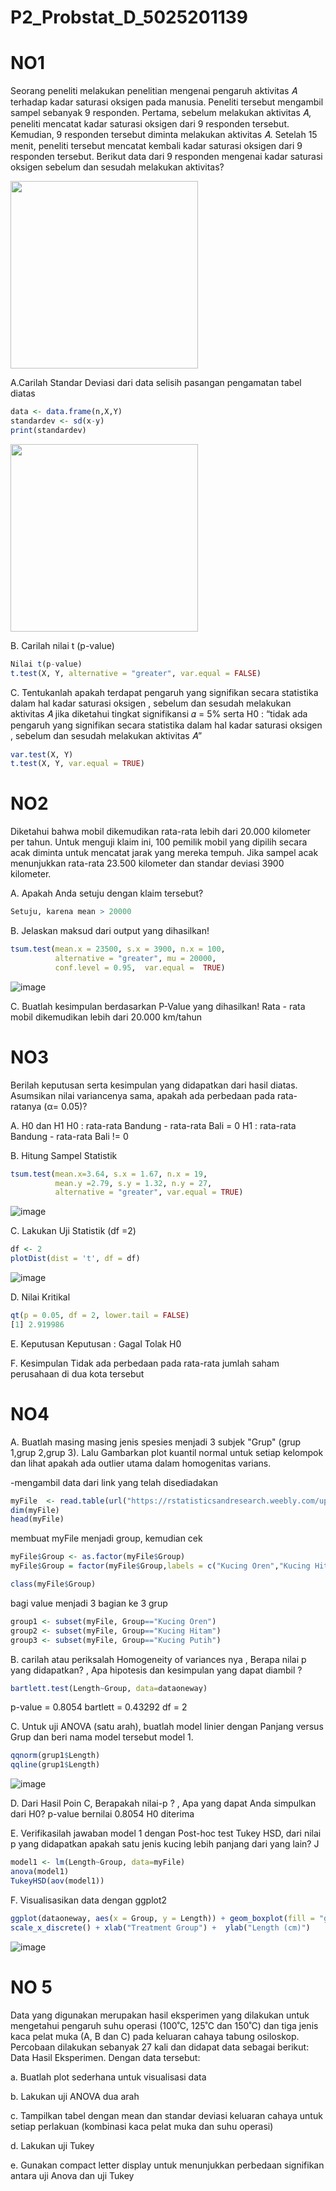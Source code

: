 # P2_Probstat_D_5025201139
# NO1
Seorang peneliti melakukan penelitian mengenai pengaruh aktivitas 𝐴 terhadap kadar saturasi oksigen pada manusia. Peneliti tersebut mengambil sampel sebanyak 9 responden. Pertama, sebelum melakukan aktivitas 𝐴, peneliti mencatat kadar saturasi oksigen dari 9 responden tersebut. Kemudian, 9 responden tersebut diminta melakukan aktivitas 𝐴. Setelah 15 menit, peneliti tersebut mencatat kembali kadar saturasi oksigen dari 9 responden tersebut. Berikut data dari 9 responden mengenai kadar saturasi oksigen sebelum dan sesudah melakukan aktivitas?

<img src= https://user-images.githubusercontent.com/74358409/170874495-dce7b56d-bfe2-4507-b6e7-c946d9aa02e7.png width="300">


A.Carilah Standar Deviasi dari data selisih pasangan pengamatan tabel diatas
```R 
data <- data.frame(n,X,Y)
standardev <- sd(x-y)
print(standardev)
```

<img src= https://user-images.githubusercontent.com/74358409/170875750-b03c9f6d-88ee-4c06-8a80-e3239504ccf7.png width="300" >

B. Carilah nilai t (p-value)
```R 
Nilai t(p-value)
t.test(X, Y, alternative = "greater", var.equal = FALSE)
```

C. Tentukanlah apakah terdapat pengaruh yang signifikan secara statistika dalam hal kadar saturasi oksigen , sebelum dan sesudah melakukan aktivitas 𝐴 jika diketahui tingkat signifikansi 𝛼 = 5% serta H0 : “tidak ada pengaruh yang signifikan secara statistika dalam hal kadar saturasi oksigen , sebelum dan sesudah melakukan aktivitas 𝐴”

```R
var.test(X, Y)
t.test(X, Y, var.equal = TRUE)
```
# NO2
Diketahui bahwa mobil dikemudikan rata-rata lebih dari 20.000 kilometer per tahun. Untuk menguji klaim ini, 100 pemilik mobil yang dipilih secara acak diminta untuk mencatat jarak yang mereka tempuh. Jika sampel acak menunjukkan rata-rata 23.500 kilometer dan standar deviasi 3900 kilometer.

A. Apakah Anda setuju dengan klaim tersebut?
```R
Setuju, karena mean > 20000
```

B. Jelaskan maksud dari output yang dihasilkan!
```R
tsum.test(mean.x = 23500, s.x = 3900, n.x = 100,
          alternative = "greater", mu = 20000,
          conf.level = 0.95,  var.equal =  TRUE)
```
![image](https://user-images.githubusercontent.com/74358409/174033128-68377f30-d47f-4584-baf8-990b9a32a60e.png)

C. Buatlah kesimpulan berdasarkan P-Value yang dihasilkan!
Rata - rata mobil dikemudikan lebih dari 20.000 km/tahun

# NO3
Berilah keputusan serta kesimpulan yang didapatkan dari hasil diatas. Asumsikan nilai variancenya sama, apakah ada perbedaan pada rata-ratanya (α= 0.05)?

A. H0 dan H1
H0 : rata-rata Bandung - rata-rata Bali = 0
H1 : rata-rata Bandung - rata-rata Bali != 0

B. Hitung Sampel Statistik
```R
tsum.test(mean.x=3.64, s.x = 1.67, n.x = 19, 
          mean.y =2.79, s.y = 1.32, n.y = 27, 
          alternative = "greater", var.equal = TRUE)
```
![image](https://user-images.githubusercontent.com/74358409/174040188-22f0a090-3adb-4715-a73a-e14b7eecce1f.png)

C. Lakukan Uji Statistik (df =2)
```R
df <- 2
plotDist(dist = 't', df = df)
```
![image](https://user-images.githubusercontent.com/74358409/174039993-2e946461-4813-4b46-a8a8-0fd952b4f11a.png)

D. Nilai Kritikal
```R
qt(p = 0.05, df = 2, lower.tail = FALSE)
[1] 2.919986
```

E. Keputusan
Keputusan : Gagal Tolak H0

F. Kesimpulan
Tidak ada perbedaan pada rata-rata jumlah saham perusahaan di dua kota tersebut

# NO4
A. Buatlah masing masing jenis spesies menjadi 3 subjek "Grup" (grup 1,grup 2,grup 3). Lalu Gambarkan plot kuantil normal untuk setiap kelompok dan lihat apakah ada outlier utama dalam homogenitas varians.
  
  -mengambil data dari link yang telah disediadakan
```R
myFile  <- read.table(url("https://rstatisticsandresearch.weebly.com/uploads/1/0/2/6/1026585/onewayanova.txt")) 
dim(myFile)
head(myFile)
```

membuat myFile menjadi group, kemudian cek
```R
myFile$Group <- as.factor(myFile$Group)
myFile$Group = factor(myFile$Group,labels = c("Kucing Oren","Kucing Hitam","Kucing Putih"))
```
```R
class(myFile$Group)
```

bagi value menjadi 3 bagian ke 3 grup
```R
group1 <- subset(myFile, Group=="Kucing Oren")
group2 <- subset(myFile, Group=="Kucing Hitam")
group3 <- subset(myFile, Group=="Kucing Putih")
```

B. carilah atau periksalah Homogeneity of variances nya , Berapa nilai p yang didapatkan? , Apa hipotesis dan kesimpulan yang dapat diambil ?
```R
bartlett.test(Length~Group, data=dataoneway)
```
p-value = 0.8054
bartlett = 0.43292
df = 2

C. Untuk uji ANOVA (satu arah), buatlah model linier dengan Panjang versus Grup dan beri nama model tersebut model 1.
```R
qqnorm(grup1$Length)
qqline(grup1$Length)
```
![image](https://user-images.githubusercontent.com/74358409/174058104-49f18b51-389e-49fc-9c8e-20c57bac2477.png)

D. Dari Hasil Poin C, Berapakah nilai-p ? , Apa yang dapat Anda simpulkan dari H0?
p-value bernilai 0.8054
H0 diterima

E. Verifikasilah jawaban model 1 dengan Post-hoc test Tukey HSD, dari nilai p yang didapatkan apakah satu jenis kucing lebih panjang dari yang lain? J
```R
model1 <- lm(Length~Group, data=myFile)
anova(model1)
TukeyHSD(aov(model1))
```

F. Visualisasikan data dengan ggplot2
```R
ggplot(dataoneway, aes(x = Group, y = Length)) + geom_boxplot(fill = "grey80", colour = "black") + 
scale_x_discrete() + xlab("Treatment Group") +  ylab("Length (cm)")
```
![image](https://user-images.githubusercontent.com/74358409/174058573-ce52eec4-c2a1-4da3-9fd9-957d449a649f.png)


# NO 5
Data yang digunakan merupakan hasil eksperimen yang dilakukan untuk mengetahui pengaruh suhu operasi (100˚C, 125˚C dan 150˚C) dan tiga jenis kaca pelat muka (A, B dan C) pada keluaran cahaya tabung osiloskop. Percobaan dilakukan sebanyak 27 kali dan didapat data sebagai berikut: Data Hasil Eksperimen. Dengan data tersebut:

a. Buatlah plot sederhana untuk visualisasi data


b. Lakukan uji ANOVA dua arah


c. Tampilkan tabel dengan mean dan standar deviasi keluaran cahaya untuk setiap perlakuan (kombinasi kaca pelat muka dan suhu operasi)


d. Lakukan uji Tukey


e. Gunakan compact letter display untuk menunjukkan perbedaan signifikan antara uji Anova dan uji Tukey

